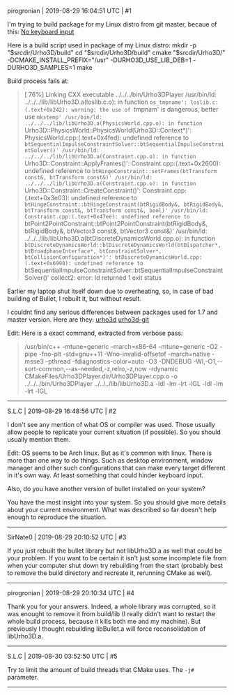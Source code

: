 pirogronian | 2019-08-29 16:04:51 UTC | #1

I'm trying to build package for my Linux distro from git master, becaue of this: [No keyboard input](https://discourse.urho3d.io/t/no-keyboard-input/5523/9)

Here is a build script used in package of my Linux distro:
    mkdir -p "$srcdir/Urho3D/build"
    cd "$srcdir/Urho3D/build"
    cmake "$srcdir/Urho3D/" -DCMAKE_INSTALL_PREFIX="/usr" -DURHO3D_USE_LIB_DEB=1 -DURHO3D_SAMPLES=1
    make

Build process fails at:
> [ 76%] Linking CXX executable ../../../bin/Urho3DPlayer
> /usr/bin/ld: ../../../lib/libUrho3D.a(loslib.c.o): in function `os_tmpname':
> loslib.c:(.text+0x242): warning: the use of `tmpnam' is dangerous, better use `mkstemp'
> /usr/bin/ld: ../../../lib/libUrho3D.a(PhysicsWorld.cpp.o): in function `Urho3D::PhysicsWorld::PhysicsWorld(Urho3D::Context*)':
> PhysicsWorld.cpp:(.text+0x4fed): undefined reference to `btSequentialImpulseConstraintSolver::btSequentialImpulseConstraintSolver()'
> /usr/bin/ld: ../../../lib/libUrho3D.a(Constraint.cpp.o): in function `Urho3D::Constraint::ApplyFrames()':
> Constraint.cpp:(.text+0x2600): undefined reference to `btHingeConstraint::setFrames(btTransform const&, btTransform const&)'
> /usr/bin/ld: ../../../lib/libUrho3D.a(Constraint.cpp.o): in function `Urho3D::Constraint::CreateConstraint()':
> Constraint.cpp:(.text+0x3e03): undefined reference to `btHingeConstraint::btHingeConstraint(btRigidBody&, btRigidBody&, btTransform const&, btTransform const&, bool)'
> /usr/bin/ld: Constraint.cpp:(.text+0x47ee): undefined reference to `btPoint2PointConstraint::btPoint2PointConstraint(btRigidBody&, btRigidBody&, btVector3 const&, btVector3 const&)'
> /usr/bin/ld: ../../../lib/libUrho3D.a(btDiscreteDynamicsWorld.cpp.o): in function `btDiscreteDynamicsWorld::btDiscreteDynamicsWorld(btDispatcher*, btBroadphaseInterface*, btConstraintSolver*, btCollisionConfiguration*)':
> btDiscreteDynamicsWorld.cpp:(.text+0x6998): undefined reference to `btSequentialImpulseConstraintSolver::btSequentialImpulseConstraintSolver()'
> collect2: error: ld returned 1 exit status

Earlier my laptop shut itself down due to overheating, so, in case of bad building of Bullet, I rebuilt it, but without result.

I couldnt find any serious differences between packages used for 1.7 and master version. Here are they:
[urho3d](https://aur.archlinux.org/cgit/aur.git/tree/PKGBUILD?h=urho3d)
[urho3d-git](https://aur.archlinux.org/cgit/aur.git/tree/PKGBUILD?h=urho3d-git)

Edit:
Here is a exact command, extracted from verbose pass:

> /usr/bin/c++  -mtune=generic -march=x86-64 -mtune=generic -O2 -pipe -fno-plt -std=gnu++11 -Wno-invalid-offsetof -march=native -msse3 -pthread -fdiagnostics-color=auto -O3 -DNDEBUG  -Wl,-O1,--sort-common,--as-needed,-z,relro,-z,now -rdynamic CMakeFiles/Urho3DPlayer.dir/Urho3DPlayer.cpp.o  -o ../../../bin/Urho3DPlayer ../../../lib/libUrho3D.a -ldl -lm -lrt -lGL -ldl -lm -lrt -lGL

-------------------------

S.L.C | 2019-08-29 16:48:56 UTC | #2

I don't see any mention of what OS or compiler was used. Those usually allow people to replicate your current situation (if possible). So you should usually mention them.

Edit: OS seems to be Arch linux. But as it's common with linux. There is more than one way to do things. Such as desktop environment, window manager and other such configurations that can make every target different in it's own way. At least something that could hinder keyboard input.

Also, do you have another version of bullet installed on your system?

You have the most insight into your system. So you should give more details about your current environment. What was described so far doesn't help enough to reproduce the situation.

-------------------------

SirNate0 | 2019-08-29 20:10:52 UTC | #3

If you just rebuilt the bullet library but not libUrho3D.a as well that could be your problem. If you want to be certain it isn't just some incomplete file from when your computer shut down try rebuilding from the start (probably best to remove the build directory and recreate it, rerunning CMake as well).

-------------------------

pirogronian | 2019-08-29 20:10:34 UTC | #4

Thank you for your answers. Indeed, a whole library was corrupted, so it was enought to remove it from build/lib (I really didn't want to restart the whole build process, because it kills both me and my machine). But previously I thought rebuilding libBullet.a will force reconsolidation of libUrho3D.a.

-------------------------

S.L.C | 2019-08-30 03:52:50 UTC | #5

Try to limit the amount of build threads that CMake uses. The `-j#` parameter.

-------------------------

